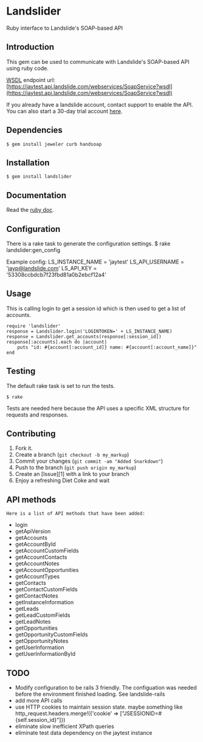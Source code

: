 Landslider
==========

Ruby interface to Landslide's SOAP-based API

Introduction
------------

This gem can be used to communicate with Landslide's SOAP-based API using ruby code.
	
[WSDL](https://jaytest.api.landslide.com/webservices/SoapService?wsdl) endpoint url: [https://jaytest.api.landslide.com/webservices/SoapService?wsdl](https://jaytest.api.landslide.com/webservices/SoapService?wsdl)

If you already have a landslide account, contact support to enable the API.  You can also start a 30-day trial account [here](http://www.landslide.com/~jayp/en/trial).  

Dependencies
------------

	$ gem install jeweler curb handsoap

Installation
------------


	$ gem install landslider

Documentation
-------------

Read the [ruby doc](http://rdoc.info/github/j4y/landslider).

Configuration
-------------

There is a rake task to generate the configuration settings.
	$ rake landslider:gen_config

Example config:
	LS_INSTANCE_NAME = 'jaytest'
	LS_API_USERNAME = 'jayp@landslide.com'
	LS_API_KEY = '53308ccbdcb7f23fbd81a0b2ebcf12a4'

Usage
-----

This is calling login to get a session id which is then used to get a list of accounts.

	require 'landslider'
	response = Landslider.login('LOGINTOKEN=' + LS_INSTANCE_NAME)
	response = Landslider.get_accounts(response[:session_id])
	response[:accounts].each do |account| 
		puts "id: #{account[:account_id]} name: #{account[:account_name]}"
	end


Testing
-------

The default rake task is set to run the tests.
	
	$ rake
	
Tests are needed here because the API uses a specific XML structure for requests and responses.
	

Contributing
------------

1. Fork it.
2. Create a branch (`git checkout -b my_markup`)
3. Commit your changes (`git commit -am "Added Snarkdown"`)
4. Push to the branch (`git push origin my_markup`)
5. Create an [Issue][1] with a link to your branch
6. Enjoy a refreshing Diet Coke and wait
	
API methods
-----------

	Here is a list of API methods that have been added:

* login
* getApiVersion
* getAccounts
* getAccountById
* getAccountCustomFields
* getAccountContacts
* getAccountNotes
* getAccountOpportunities
* getAccountTypes
* getContacts
* getContactCustomFields
* getContactNotes
* getInstanceInformation
* getLeads
* getLeadCustomFields
* getLeadNotes
* getOpportunities
* getOpportunityCustomFields
* getOpportunityNotes
* getUserInformation
* getUserInformationById

TODO
----

* Modify configuration to be rails 3 friendly.  The configuation was needed before the environment finished loading. See landslide-rails
* add more API calls
* use HTTP cookies to maintain session state. maybe something like http_request.headers.merge!({'cookie' => ["JSESSIONID=#{self.session_id}"]})
* eliminate slow inefficient XPath queries
* eliminate test data dependency on the jaytest instance
